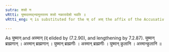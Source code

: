 ```yaml
---
sutra: शसो न
vRtti: युष्मदस्मद्भ्यामुत्तरस्य शसो नकारादेशो भवति ॥
vRtti_eng: न् is substituted for the स् of अस् the affix of the Accusative Plural after युष्मद् and अस्मद् ॥

---
```

As युष्मान् and अस्मान् (द् elided by (7.2.90), and lengthening by 7.2.87). युष्मान् ब्राह्मणान् । अस्मान् ब्राह्मणान् । युष्मान् ब्राह्मणीः । अस्मान् ब्राह्मणीः । युष्मान् कुलानि ।  अस्मान्कुलानि ॥
